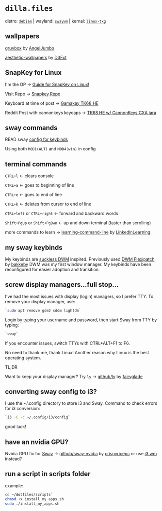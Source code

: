 # `dilla.files`
distro: [`debian`](https://www.debian.org/) | wayland: [`swaywm`](https://github.com/swaywm/sway) | kernal: [`linux-tkg`](https://github.com/Frogging-Family/linux-tkg)

wallpapers
-----------------------------------------------------------------------------------------

[gruvbox](https://github.com/AngelJumbo/gruvbox-wallpapers) by [AngelJumbo](https://github.com/AngelJumbo)

[aesthetic-wallpapers](https://github.com/D3Ext/aesthetic-wallpapers) by [D3Ext](https://github.com/D3Ext)

SnapKey for Linux
-----------------------------------------------------------------------------------------

I'm the OP -> [Guide for SnapKey on Linux!](https://github.com/cafali/SnapKey/wiki/Setup-Linux)

Visit Repo -> [Snapkey Repo](https://github.com/cafali/SnapKey)

Keyboard at time of post -> [Gamakay TK68 HE](https://gamakay.com/products/gamakay-tk68-he-65-hall-effect-wireless-custom-keyboard?variant=43840647463101)

Reddit Post with cannonkeys keycaps -> [TK68 HE w/ CannonKeys CXA iara](https://www.reddit.com/r/MechanicalKeyboards/comments/1dlecqk/gamakay_tk68_he_cannonkeys_cxa_lara/)

sway commands
-----------------------------------------------------------------------------------------

READ sway [config for keybinds](https://github.com/Dillacorn/dotfiles/blob/caf426ab0752ec1d72704f42f81f8dfa4ac39a59/config/sway/config)

Using both `MOD1(ALT)` and `MOD4(win)` in config

terminal commands
-----------------------------------------------------------------------------------------

`CTRL+l` <- clears console

`CTRL+a` <- goes to beginning of line

`CTRL+e` <- goes to end of line

`CTRL+k` <- deletes from cursor to end of line

`CTRL+left` or `CTRL+right` <- forward and backward words

`Shift+PgUp` or `Shift+PgDwn` <- up and down terminal (faster than scrolling)

more commands to learn -> [learning-command-line](https://github.com/LinkedInLearning/learning-linux-command-line-3005201/blob/e0cfdc8244b804b57c04b5cffc55c0b322122457/commands.md) by [LinkedInLearning](https://github.com/LinkedInLearning)

my sway keybinds
-----------------------------------------------------------------------------------------

My keybinds are [suckless DWM](https://dwm.suckless.org/) inspired. Previously used [DWM Flexipatch](https://github.com/bakkeby/dwm-flexipatch) by [bakkeby](https://github.com/bakkeby) DWM was my first window manager. My keybinds have been reconfigured for easier adoption and transition.

screw display managers...full stop...
-----------------------------------------------------------------------------------------

I've had the most issues with display (login) managers, so I prefer TTY. To remove your display manager, use:

```sh
`sudo apt remove gdm3 sddm lightdm`
```

Login by typing your username and password, then start Sway from TTY by typing:

```sh
`sway`
```

If you encounter issues, switch TTYs with CTRL+ALT+F1 to F6.

No need to thank me, thank Linux! Another reason why Linux is the best operating system.

TL;DR

Want to keep your display manager? Try `ly` -> [github/ly](https://github.com/fairyglade/ly) by [fairyglade](https://github.com/fairyglade)

converting sway config to i3?
-----------------------------------------------------------------------------------------

I use the ~/.config directory to store i3 and Sway. Command to check errors for i3 conversion:

```sh
`i3 -C -c ~/.config/i3/config`
```

good luck!

have an nvidia GPU?
-----------------------------------------------------------------------------------------

Nvidia GPU fix for [Sway](https://github.com/swaywm/sway) -> [github/sway-nvidia](https://github.com/crispyricepc/sway-nvidia) by [crispyricepc](https://github.com/crispyricepc) or use [i3 wm](https://github.com/i3/i3) instead?

run a script in scripts folder
-----------------------------------------------------------------------------------------

example:

```sh
cd ~/dotfiles/scripts`
chmod +x install_my_apps.sh
sudo ./install_my_apps.sh
```
